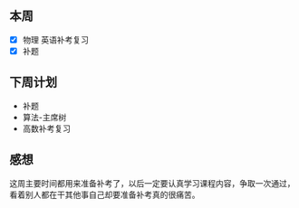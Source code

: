 ﻿## 本周

 - [x] 物理 英语补考复习
 - [x] 补题

## 下周计划

- 补题
- 算法-主席树
- 高数补考复习

## 感想
这周主要时间都用来准备补考了，以后一定要认真学习课程内容，争取一次通过，看着别人都在干其他事自己却要准备补考真的很痛苦。

